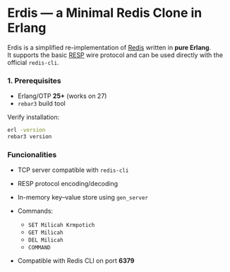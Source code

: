 #  Erdis — a Minimal Redis Clone in Erlang #

Erdis is a simplified re-implementation of [Redis](https://redis.io) written in **pure Erlang**.  
It supports the basic [RESP](https://redis.io/docs/latest/develop/reference/protocol-spec/) wire protocol and can be used directly with the official `redis-cli`.

### 1. Prerequisites

- Erlang/OTP **25+** (works on 27)
- `rebar3` build tool

Verify installation:

```bash
erl -version
rebar3 version
```

### Funcionalities ###

- TCP server compatible with `redis-cli`
- RESP protocol encoding/decoding
- In-memory key–value store using `gen_server`
- Commands:
  - `SET Milicah Krmpotich`
  - `GET Milicah`
  - `DEL Milicah`
  - `COMMAND`
  
- Compatible with Redis CLI on port **6379**
